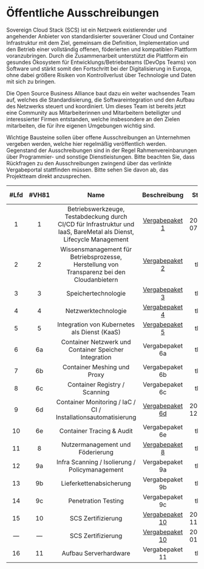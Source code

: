 # Öffentliche Ausschreibungen
Sovereign Cloud Stack (SCS) ist ein Netzwerk existierender und angehender Anbieter von standardisierter souveräner Cloud und Container Infrastruktur mit dem Ziel, gemeinsam die Definition, Implementation und den Betrieb einer vollständig offenen, föderierten und kompatiblen Plattform voranzubringen. Durch die Zusammenarbeit unterstützt die Plattform ein gesundes Ökosystem für Entwicklungs/Betriebsteams (DevOps Teams) von Software und stärkt somit den Fortschritt bei der Digitalisierung in Europa, ohne dabei größere Risiken von Kontrollverlust über Technologie und Daten mit sich zu bringen.

Die Open Source Business Alliance baut dazu ein weiter wachsendes Team auf, welches die Standardisierung, die Softwareintegration und den Aufbau des Netzwerks steuert und koordiniert. Um dieses Team ist bereits jetzt eine Community aus Mitarbeiterinnen und Mitarbeitern beteiligter und interessierter Firmen entstanden, welche insbesondere an den Zielen mitarbeiten, die für ihre eigenen Umgebungen wichtig sind.

Wichtige Bausteine sollen über offene Ausschreibungen an Unternehmen vergeben werden, welche hier regelmäßig veröffentlich werden.
Gegenstand der Ausschreibungen sind in der Regel Rahmenvereinbarungen über Programmier- und sonstige Dienstleistungen.
Bitte beachten Sie, dass
Rückfragen zu den Ausschreibungen zwingend über das verlinkte Vergabeportal stattfinden müssen. Bitte sehen Sie davon ab, das Projektteam direkt anzusprechen.

<div class="table-responsive" markdown="1">

| #Lfd | #VH81 | Name | Beschreibung | Start | Abgabefrist | Link zum Vergabeportal |
|:---:|:---:|:---:|:---:|:---:|:---:|:---:|
| 1  | 1  | Betriebswerkzeuge, Testabdeckung durch CI/CD für Infrastruktur und IaaS, BareMetal als Dienst, Lifecycle Management | [Vergabepaket 1](lot1/) | 2021-07-30 | 2021-08-20 | ~~SCS-VP01~~ |
| 2  | 2  | Wissensmanagement für Betriebsprozesse, Herstellung von Transparenz bei den Cloudanbietern | [Vergabepaket 2](lot2/) | tba | tba | tba |
| 3  | 3  | Speichertechnologie | [Vergabepaket 3](lot3/) | tba | tba | tba |
| 4  | 4  | Netzwerktechnologie | [Vergabepaket 4](lot4/) | tba | tba | tba |
| 5  | 5  | Integration von Kubernetes als Dienst (KaaS) | [Vergabepaket 5](lot5/) | tba | tba | tba |
| 6  | 6a | Container Netzwerk und Container Speicher Integration | Vergabepaket 6a | tba | tba | tba |
| 7  | 6b | Container Meshing und Proxy | Vergabepaket 6b | tba | tba | tba |
| 8  | 6c | Container Registry / Scanning | Vergabepaket 6c | tba | tba | tba |
| 9  | 6d | Container Monitoring / IaC / CI / Installationsautomatisierung | [Vergabepaket 6d](lot6d/) | 2021-12-22 | 2022-01-19 | ~~SCS-VP06d~~ |
| 10 | 6e | Container Tracing & Audit | Vergabepaket 6e | tba | tba | tba |
| 11 | 8  | Nutzermanagement und Föderierung | [Vergabepaket 8](lot8/) | tba | tba | tba |
| 12 | 9a | Infra Scanning / Isolierung / Policymanagement | Vergabepaket 9a | tba | tba | tba |
| 13 | 9b | Lieferkettenabsicherung | Vergabepaket 9b | tba | tba | tba |
| 14 | 9c | Penetration Testing | Vergabepaket 9c | tba | tba | tba |
| 15 | 10 | SCS Zertifizierung | [Vergabepaket 10](lot10/) | 2021-11-12 | 2021-12-07 | ~~SCS-VP10~~ |
| — | — | SCS Zertifizierung | [Vergabepaket 10](lot10/) | 2022-01-12 | 2022-01-27 T10:00+01:00| [&raquo; SCS-VP10-2](https://www.dtvp.de/Satellite/notice/CXP4YV7RSDR) |
| 16 | 11 | Aufbau Serverhardware | Vergabepaket 11 | tba | tba | tba |

</div>
